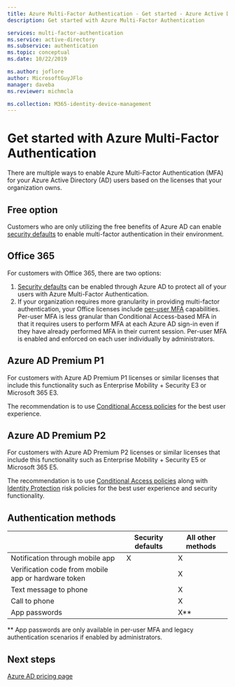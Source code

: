 ```yaml
---
title: Azure Multi-Factor Authentication - Get started - Azure Active Directory
description: Get started with Azure Multi-Factor Authentication

services: multi-factor-authentication
ms.service: active-directory
ms.subservice: authentication
ms.topic: conceptual
ms.date: 10/22/2019

ms.author: joflore
author: MicrosoftGuyJFlo
manager: daveba
ms.reviewer: michmcla

ms.collection: M365-identity-device-management
---
```

# Get started with Azure Multi-Factor Authentication

There are multiple ways to enable Azure Multi-Factor Authentication (MFA) for your Azure Active Directory (AD) users based on the licenses that your organization owns.

## Free option

Customers who are only utilizing the free benefits of Azure AD can enable [security defaults](../conditional-access/concept-conditional-access-security-defaults.md) to enable multi-factor authentication in their environment.

## Office 365

For customers with Office 365, there are two options:

1. [Security defaults](../conditional-access/concept-conditional-access-security-defaults.md) can be enabled through Azure AD to protect all of your users with Azure Multi-Factor Authentication.
2. If your organization requires more granularity in providing multi-factor authentication, your Office licenses include [per-user MFA](../authentication/howto-mfa-userstates.md) capabilities. Per-user MFA is less granular than Conditional Access-based MFA in that it requires users to perform MFA at each Azure AD sign-in even if they have already performed MFA in their current session. Per-user MFA is enabled and enforced on each user individually by administrators.

## Azure AD Premium P1

For customers with Azure AD Premium P1 licenses or similar licenses that include this functionality such as Enterprise Mobility + Security E3 or Microsoft 365 E3. 

The recommendation is to use [Conditional Access policies](../conditional-access/concept-conditional-access-policy-common.md) for the best user experience.

## Azure AD Premium P2

For customers with Azure AD Premium P2 licenses or similar licenses that include this functionality such as Enterprise Mobility + Security E5 or Microsoft 365 E5. 

The recommendation is to use [Conditional Access policies](../conditional-access/concept-conditional-access-policy-common.md) along with [Identity Protection](../identity-protection/overview-v2.md) risk policies for the best user experience and security functionality.

## Authentication methods

|   | Security defaults | All other methods |
| --- | --- | --- |
| Notification through mobile app | X | X |
| Verification code from mobile app or hardware token |   | X |
| Text message to phone |   | X |
| Call to phone |   | X |
| App passwords |   | X** |

** App passwords are only available in per-user MFA and legacy authentication scenarios if enabled by administrators.

## Next steps

[Azure AD pricing page](https://azure.microsoft.com/pricing/details/active-directory/)